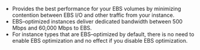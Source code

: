 - Provides the best performance for your EBS volumes by minimizing contention between EBS I/O and other traffic from your instance.
- EBS–optimized instances deliver dedicated bandwidth between 500 Mbps and 60,000 Mbps to EBS.
- For instance types that are EBS–optimized by default, there is no need to enable EBS optimization and no effect if you disable EBS optimization.
